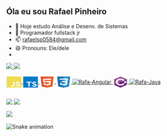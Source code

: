 ## Óla eu sou Rafael Pinheiro
- 🔭 Hoje estudo  Análise e Desenv. de Sistemas
- 🌱 Programador fullstack jr
- 📫 rafaelsp0584@gmail.com
- 😄 Pronouns: Ele/dele
- 
 <div>
  <a href="https://github.com/rafaelpinheiro84">
  <img height="180em" src="https://github-readme-stats.vercel.app/api?username=rafaelpinheiro84&show_icons=true&theme=dark&include_all_commits=true&count_private=true"/>
  <img height="180em" src="https://github-readme-stats.vercel.app/api/top-langs/?username=rafaelpinheiro84&layout=compact&langs_count=7&theme=dark"/>
</div>
  
  <div style="display: inline_block"><br>
  <img align="center" alt="Rafa-Js" height="30" width="40" src="https://raw.githubusercontent.com/devicons/devicon/master/icons/javascript/javascript-plain.svg">
  <img align="center" alt="Rafa-Ts" height="30" width="40" src="https://raw.githubusercontent.com/devicons/devicon/master/icons/typescript/typescript-plain.svg">
 <!-- <img align="center" alt="Rafa-React" height="30" width="40" src="https://raw.githubusercontent.com/devicons/devicon/master/icons/react/react-original.svg">-->
  <img align="center" alt="Rafa-HTML" height="30" width="40" src="https://raw.githubusercontent.com/devicons/devicon/master/icons/html5/html5-original.svg">
  <img align="center" alt="Rafa-CSS" height="30" width="40" src="https://raw.githubusercontent.com/devicons/devicon/master/icons/css3/css3-original.svg">
 <img align="center" alt="Rafa-Angular" height="30" width="40" src="https://cdn.jsdelivr.net/gh/devicons/devicon/icons/angularjs/angularjs-original.svg">
 <img align="center" alt="Rafa-Csharp" height="30" width="40" src="https://raw.githubusercontent.com/devicons/devicon/master/icons/csharp/csharp-original.svg">
   <img align="center" alt="Rafa-Java" height="30" width="40" src="https://cdn.jsdelivr.net/gh/devicons/devicon/icons/java/java-original-wordmark.svg" />
</div>
  
 ##

<div>
  <a href="https://instagram.com/rafapinheiro97" target="_blank"><img src="https://img.shields.io/badge/-Instagram-%23E4405F?style=for-the-badge&logo=instagram&logoColor=white" target="_blank"></a> 
  <a href = "mailto:rafaelsp0584@gmail.com"><img src="https://img.shields.io/badge/-Gmail-%23333?style=for-the-badge&logo=gmail&logoColor=white" target="_blank"></a>

  <a href = "https://www.linkedin.com/in/rafael-pinheiro-desenvolvedor/"><img src="https://img.shields.io/badge/:badgeContent?logo=LinkedIn&logoColor=blue
">
</a>
   
<div>
  
   ![Snake animation](https://github.com/rafaelpinheiro84/rafaelpinheiro84/blob/output/github-contribution-grid-snake.svg)
